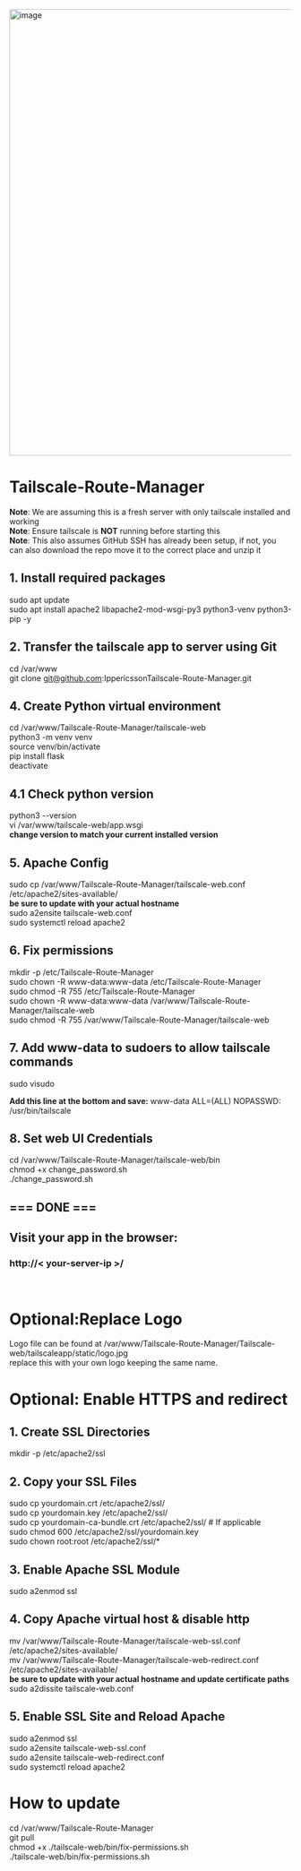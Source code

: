 <img width="1712" height="797" alt="image" src="https://github.com/user-attachments/assets/ff566c09-82d3-4a66-a5f0-8c37997bdbf2" />


# Tailscale-Route-Manager

 **Note**: We are assuming this is a fresh server with only tailscale installed and working<br>
 **Note**: Ensure tailscale is **NOT** running before starting this<br>
 **Note**: This also assumes GitHub SSH has already been setup, if not, you can also download the repo move it to the correct place and unzip it<br>

## 1. Install required packages
sudo apt update <br/>
sudo apt install apache2 libapache2-mod-wsgi-py3 python3-venv python3-pip -y<br/>

## 2. Transfer the tailscale app to server using Git
cd /var/www <br>
git clone git@github.com:IppericssonTailscale-Route-Manager.git<br>

## 4. Create Python virtual environment
cd /var/www/Tailscale-Route-Manager/tailscale-web<br/>
python3 -m venv venv<br/>
source venv/bin/activate<br/>
pip install flask<br/>
deactivate<br/>

## 4.1 Check python version
python3 --version<br/>
vi /var/www/tailscale-web/app.wsgi<br/>
**change version to match your current installed version**


## 5. Apache Config
sudo cp /var/www/Tailscale-Route-Manager/tailscale-web.conf /etc/apache2/sites-available/<br/>
**be sure to update with your actual hostname**<br>
sudo a2ensite tailscale-web.conf<br/>
sudo systemctl reload apache2<br/>

## 6. Fix permissions
mkdir -p /etc/Tailscale-Route-Manager<br>
sudo chown -R www-data:www-data /etc/Tailscale-Route-Manager<br/>
sudo chmod -R 755 /etc/Tailscale-Route-Manager<br/>
sudo chown -R www-data:www-data /var/www/Tailscale-Route-Manager/tailscale-web<br/>
sudo chmod -R 755 /var/www/Tailscale-Route-Manager/tailscale-web<br/>

## 7. Add www-data to sudoers to allow tailscale commands
sudo visudo<br/>

**Add this line at the bottom and save:**
www-data ALL=(ALL) NOPASSWD: /usr/bin/tailscale<br/>

## 8. Set web UI Credentials
cd /var/www/Tailscale-Route-Manager/tailscale-web/bin<br>
chmod +x change_password.sh<br>
./change_password.sh

## === DONE ===
## Visit your app in the browser:
### http://< your-server-ip >/
<br>

# Optional:Replace Logo

Logo file can be found at /var/www/Tailscale-Route-Manager/Tailscale-web/tailscaleapp/static/logo.jpg<br>
replace this with your own logo keeping the same name. <br>

# Optional: Enable HTTPS and redirect 

## 1. Create SSL Directories
mkdir -p /etc/apache2/ssl<br>

## 2. Copy your SSL Files
sudo cp yourdomain.crt /etc/apache2/ssl/<br/>
sudo cp yourdomain.key /etc/apache2/ssl/<br/>
sudo cp yourdomain-ca-bundle.crt /etc/apache2/ssl/  # If applicable<br/>
sudo chmod 600 /etc/apache2/ssl/yourdomain.key<br/>
sudo chown root:root /etc/apache2/ssl/*<br/>

## 3. Enable Apache SSL Module
sudo a2enmod ssl<br/>

## 4. Copy Apache virtual host & disable http
mv /var/www/Tailscale-Route-Manager/tailscale-web-ssl.conf /etc/apache2/sites-available/<br/>
mv /var/www/Tailscale-Route-Manager/tailscale-web-redirect.conf /etc/apache2/sites-available/<br/>
**be sure to update with your actual hostname and update certificate paths**<br>
sudo a2dissite tailscale-web.conf<br/>


## 5. Enable SSL Site and Reload Apache
sudo a2enmod ssl <br>
sudo a2ensite tailscale-web-ssl.conf<br/>
sudo a2ensite tailscale-web-redirect.conf<br/>
sudo systemctl reload apache2<br/>

# How to update
cd /var/www/Tailscale-Route-Manager<br>
git pull<br>
chmod +x ./tailscale-web/bin/fix-permissions.sh<br>
./tailscale-web/bin/fix-permissions.sh <br>





